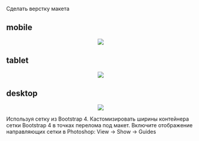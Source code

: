 Сделать верстку макета

## mobile

<p align="center">
  <img src='https://github.com/Manuilenkoart/readme/raw/master/FE-cource/html-css/img/homework-09_Mobile.psd.png'/>
</p>

## tablet

<p align="center">
  <img src='https://github.com/Manuilenkoart/readme/raw/master/FE-cource/html-css/img/homework-09_Tablet.psd.png'/>
</p>

## desktop

<p align="center">
  <img src='https://github.com/Manuilenkoart/readme/raw/master/FE-cource/html-css/img/homework-09_Desktop.psd.png'/>
</p>

Используя сетку из Bootstrap 4.
Каcтомизировать ширины контейнера сетки Bootstrap 4 в точках перелома под макет.
Включите отображение направляющих сетки в Photoshop: View -> Show -> Guides
